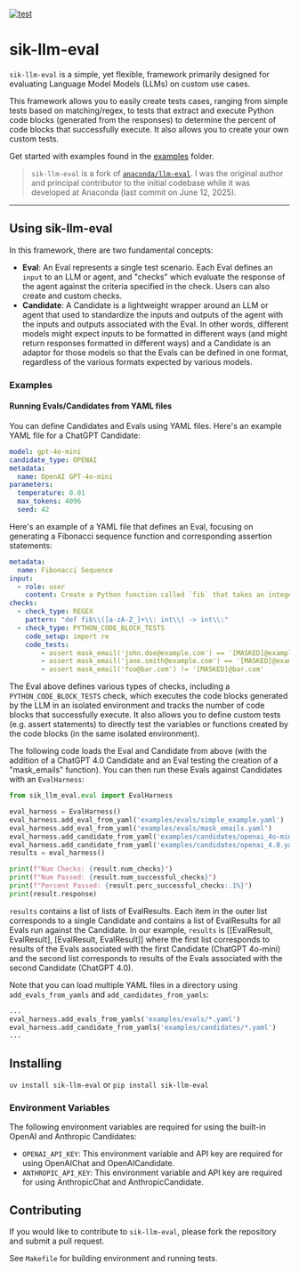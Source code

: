 [![test](https://github.com/shane-kercheval/sik-llm-eval/actions/workflows/tests.yaml/badge.svg)](https://github.com/shane-kercheval/sik-llm-eval/actions/workflows/tests.yaml)

# sik-llm-eval

`sik-llm-eval` is a simple, yet flexible, framework primarily designed for evaluating Language Model Models (LLMs) on custom use cases.

This framework allows you to easily create tests cases, ranging from simple tests based on matching/regex, to tests that extract and execute Python code blocks (generated from the responses) to determine the percent of code blocks that successfully execute. It also allows you to create your own custom tests.

Get started with examples found in the [examples](https://github.com/anaconda/sik-llm-eval/tree/main/examples) folder.


> `sik-llm-eval` is a fork of [`anaconda/llm-eval`](https://github.com/anaconda/llm-eval). I was the original author and principal contributor to the initial codebase while it was developed at Anaconda (last commit on June 12, 2025).

---

## Using sik-llm-eval

In this framework, there are two fundamental concepts:

- **Eval**: An Eval represents a single test scenario. Each Eval defines an `input` to an LLM or agent, and "checks" which evaluate the response of the agent against the criteria specified in the check. Users can also create and custom checks.
- **Candidate**: A Candidate is a lightweight wrapper around an LLM or agent that used to standardize the inputs and outputs of the agent with the inputs and outputs associated with the Eval. In other words, different models might expect inputs to be formatted in different ways (and might return responses formatted in different ways) and a Candidate is an adaptor for those models so that the Evals can be defined in one format, regardless of the various formats expected by various models.

### Examples

#### Running Evals/Candidates from YAML files

You can define Candidates and Evals using YAML files. Here's an example YAML file for a ChatGPT Candidate:

```yaml
model: gpt-4o-mini
candidate_type: OPENAI
metadata:
  name: OpenAI GPT-4o-mini
parameters:
  temperature: 0.01
  max_tokens: 4096
  seed: 42
```

Here's an example of a YAML file that defines an Eval, focusing on generating a Fibonacci sequence function and corresponding assertion statements:

```yaml
metadata:
  name: Fibonacci Sequence
input:
  - role: user
    content: Create a Python function called `fib` that takes an integer `n` and returns the `n`th number in the Fibonacci sequence. Use type hints and docstrings.
checks:
  - check_type: REGEX
    pattern: "def fib\\([a-zA-Z_]+\\: int\\) -> int\\:"
  - check_type: PYTHON_CODE_BLOCK_TESTS
    code_setup: import re
    code_tests:
        - assert mask_email('john.doe@example.com') == '[MASKED]@example.com'
        - assert mask_email('jane.smith@example.com') == '[MASKED]@example.com'
        - assert mask_email('foo@bar.com') != '[MASKED]@bar.com'
```

The Eval above defines various types of checks, including a `PYTHON_CODE_BLOCK_TESTS` check, which executes the code blocks generated by the LLM in an isolated environment and tracks the number of code blocks that successfully execute. It also allows you to define custom tests (e.g. assert statements) to directly test the variables or functions created by the code blocks (in the same isolated environment).

The following code loads the Eval and Candidate from above (with the addition of a ChatGPT 4.0 Candidate and an Eval testing the creation of a "mask_emails" function). You can then run these Evals against Candidates with an `EvalHarness`:

```python
from sik_llm_eval.eval import EvalHarness

eval_harness = EvalHarness()
eval_harness.add_eval_from_yaml('examples/evals/simple_example.yaml')
eval_harness.add_eval_from_yaml('examples/evals/mask_emails.yaml')
eval_harness.add_candidate_from_yaml('examples/candidates/openai_4o-mini.yaml')
eval_harness.add_candidate_from_yaml('examples/candidates/openai_4.0.yaml')
results = eval_harness()

print(f"Num Checks: {result.num_checks}")
print(f"Num Passed: {result.num_successful_checks}")
print(f"Percent Passed: {result.perc_successful_checks:.1%}")
print(result.response)
```

`results` contains a list of lists of EvalResults. Each item in the outer list corresponds to a single Candidate and contains a list of EvalResults for all Evals run against the Candidate. In our example, `results` is [[EvalResult, EvalResult], [EvalResult, EvalResult]] where the first list corresponds to results of the Evals associated with the first Candidate (ChatGPT 4o-mini) and the second list corresponds to results of the Evals associated with the second Candidate (ChatGPT 4.0).

Note that you can load multiple YAML files in a directory using `add_evals_from_yamls` and `add_candidates_from_yamls`:

```python
...
eval_harness.add_evals_from_yamls('examples/evals/*.yaml')
eval_harness.add_candidate_from_yamls('examples/candidates/*.yaml')
...
```

## Installing

`uv install sik-llm-eval` or `pip install sik-llm-eval`

### Environment Variables

The following environment variables are required for using the built-in OpenAI and Anthropic Candidates:

- `OPENAI_API_KEY`: This environment variable and API key are required for using OpenAIChat and OpenAICandidate.
- `ANTHROPIC_API_KEY`: This environment variable and API key are required for using AnthropicChat and AnthropicCandidate.

## Contributing

If you would like to contribute to `sik-llm-eval`, please fork the repository and submit a pull request.

See `Makefile` for building environment and running tests.
